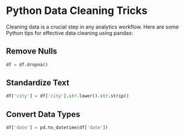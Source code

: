 # Python Data Cleaning Tricks

Cleaning data is a crucial step in any analytics workflow. Here are some Python tips for effective data cleaning using pandas:

## Remove Nulls
```python
df = df.dropna()
```

## Standardize Text
```python
df['city'] = df['city'].str.lower().str.strip()
```

## Convert Data Types
```python
df['date'] = pd.to_datetime(df['date'])
```

<!-- More tricks... -->

